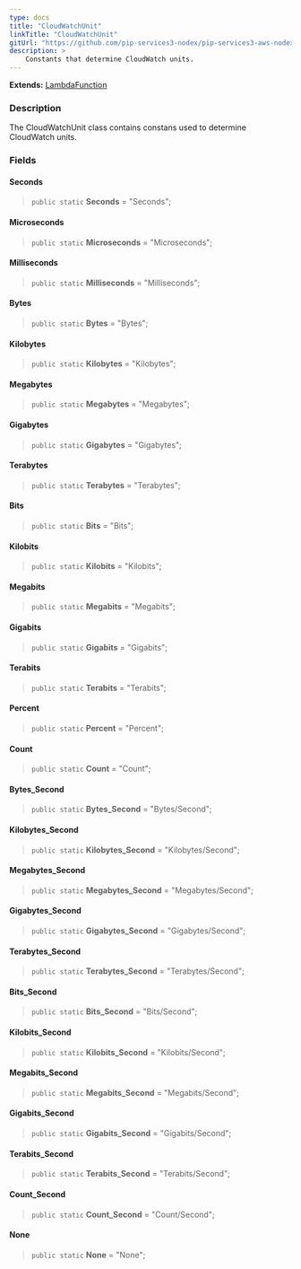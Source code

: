 ```yaml
---
type: docs
title: "CloudWatchUnit"
linkTitle: "CloudWatchUnit"
gitUrl: "https://github.com/pip-services3-nodex/pip-services3-aws-nodex"
description: >
    Constants that determine CloudWatch units.
---
```


**Extends:** [LambdaFunction](../../containers/lambda_function)

### Description

The CloudWatchUnit class contains constans used to determine CloudWatch units.


### Fields

<span class="hide-title-link">

#### Seconds
> `public static` **Seconds** = "Seconds";
#### Microseconds
> `public static` **Microseconds** = "Microseconds";
#### Milliseconds
> `public static` **Milliseconds** = "Milliseconds";
#### Bytes
> `public static` **Bytes** = "Bytes";
#### Kilobytes
> `public static` **Kilobytes** = "Kilobytes";
#### Megabytes
> `public static` **Megabytes** = "Megabytes";
#### Gigabytes
> `public static` **Gigabytes** = "Gigabytes";
#### Terabytes
> `public static` **Terabytes** = "Terabytes";
#### Bits
> `public static` **Bits** = "Bits";
#### Kilobits
> `public static` **Kilobits** = "Kilobits";
#### Megabits
> `public static` **Megabits** = "Megabits";
#### Gigabits
> `public static` **Gigabits** = "Gigabits";
#### Terabits
> `public static` **Terabits** = "Terabits";
#### Percent
> `public static` **Percent** = "Percent";
#### Count
> `public static` **Count** = "Count";
#### Bytes_Second
> `public static` **Bytes_Second** = "Bytes/Second";
#### Kilobytes_Second
> `public static` **Kilobytes_Second** = "Kilobytes/Second";
#### Megabytes_Second
> `public static` **Megabytes_Second** = "Megabytes/Second";
#### Gigabytes_Second
> `public static` **Gigabytes_Second** = "Gigabytes/Second";
#### Terabytes_Second
> `public static` **Terabytes_Second** = "Terabytes/Second";
#### Bits_Second
> `public static` **Bits_Second** = "Bits/Second";
#### Kilobits_Second
> `public static` **Kilobits_Second** = "Kilobits/Second";
#### Megabits_Second
> `public static` **Megabits_Second** = "Megabits/Second";
#### Gigabits_Second
> `public static` **Gigabits_Second** = "Gigabits/Second";
#### Terabits_Second
> `public static` **Terabits_Second** = "Terabits/Second";
#### Count_Second
> `public static` **Count_Second** = "Count/Second";
#### None
> `public static` **None** = "None";

</span>
